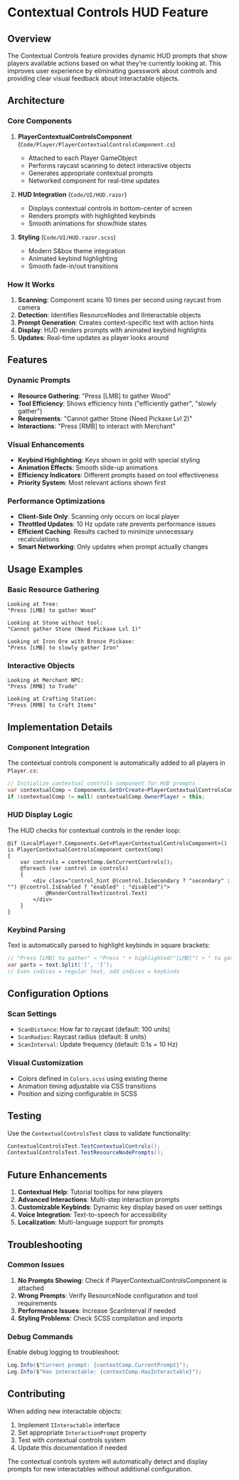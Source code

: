 # Contextual Controls HUD Feature

## Overview

The Contextual Controls feature provides dynamic HUD prompts that show players available actions based on what they're currently looking at. This improves user experience by eliminating guesswork about controls and providing clear visual feedback about interactable objects.

## Architecture

### Core Components

1. **PlayerContextualControlsComponent** (`Code/Player/PlayerContextualControlsComponent.cs`)

   - Attached to each Player GameObject
   - Performs raycast scanning to detect interactive objects
   - Generates appropriate contextual prompts
   - Networked component for real-time updates

2. **HUD Integration** (`Code/UI/HUD.razor`)

   - Displays contextual controls in bottom-center of screen
   - Renders prompts with highlighted keybinds
   - Smooth animations for show/hide states

3. **Styling** (`Code/UI/HUD.razor.scss`)
   - Modern S&box theme integration
   - Animated keybind highlighting
   - Smooth fade-in/out transitions

### How It Works

1. **Scanning**: Component scans 10 times per second using raycast from camera
2. **Detection**: Identifies ResourceNodes and IInteractable objects
3. **Prompt Generation**: Creates context-specific text with action hints
4. **Display**: HUD renders prompts with animated keybind highlights
5. **Updates**: Real-time updates as player looks around

## Features

### Dynamic Prompts

- **Resource Gathering**: "Press [LMB] to gather Wood"
- **Tool Efficiency**: Shows efficiency hints ("efficiently gather", "slowly gather")
- **Requirements**: "Cannot gather Stone (Need Pickaxe Lvl 2)"
- **Interactions**: "Press [RMB] to interact with Merchant"

### Visual Enhancements

- **Keybind Highlighting**: Keys shown in gold with special styling
- **Animation Effects**: Smooth slide-up animations
- **Efficiency Indicators**: Different prompts based on tool effectiveness
- **Priority System**: Most relevant actions shown first

### Performance Optimizations

- **Client-Side Only**: Scanning only occurs on local player
- **Throttled Updates**: 10 Hz update rate prevents performance issues
- **Efficient Caching**: Results cached to minimize unnecessary recalculations
- **Smart Networking**: Only updates when prompt actually changes

## Usage Examples

### Basic Resource Gathering

```
Looking at Tree:
"Press [LMB] to gather Wood"

Looking at Stone without tool:
"Cannot gather Stone (Need Pickaxe Lvl 1)"

Looking at Iron Ore with Bronze Pickaxe:
"Press [LMB] to slowly gather Iron"
```

### Interactive Objects

```
Looking at Merchant NPC:
"Press [RMB] to Trade"

Looking at Crafting Station:
"Press [RMB] to Craft Items"
```

## Implementation Details

### Component Integration

The contextual controls component is automatically added to all players in `Player.cs`:

```csharp
// Initialize contextual controls component for HUD prompts
var contextualComp = Components.GetOrCreate<PlayerContextualControlsComponent>();
if (contextualComp != null) contextualComp.OwnerPlayer = this;
```

### HUD Display Logic

The HUD checks for contextual controls in the render loop:

```razor
@if (LocalPlayer?.Components.Get<PlayerContextualControlsComponent>() is PlayerContextualControlsComponent contextComp)
{
    var controls = contextComp.GetCurrentControls();
    @foreach (var control in controls)
    {
        <div class="control_hint @(control.IsSecondary ? "secondary" : "") @(control.IsEnabled ? "enabled" : "disabled")">
            @RenderControlText(control.Text)
        </div>
    }
}
```

### Keybind Parsing

Text is automatically parsed to highlight keybinds in square brackets:

```csharp
// "Press [LMB] to gather" → "Press " + highlighted("[LMB]") + " to gather"
var parts = text.Split('[', ']');
// Even indices = regular text, odd indices = keybinds
```

## Configuration Options

### Scan Settings

- `ScanDistance`: How far to raycast (default: 100 units)
- `ScanRadius`: Raycast radius (default: 8 units)
- `ScanInterval`: Update frequency (default: 0.1s = 10 Hz)

### Visual Customization

- Colors defined in `Colors.scss` using existing theme
- Animation timing adjustable via CSS transitions
- Position and sizing configurable in SCSS

## Testing

Use the `ContextualControlsTest` class to validate functionality:

```csharp
ContextualControlsTest.TestContextualControls();
ContextualControlsTest.TestResourceNodePrompts();
```

## Future Enhancements

1. **Contextual Help**: Tutorial tooltips for new players
2. **Advanced Interactions**: Multi-step interaction prompts
3. **Customizable Keybinds**: Dynamic key display based on user settings
4. **Voice Integration**: Text-to-speech for accessibility
5. **Localization**: Multi-language support for prompts

## Troubleshooting

### Common Issues

1. **No Prompts Showing**: Check if PlayerContextualControlsComponent is attached
2. **Wrong Prompts**: Verify ResourceNode configuration and tool requirements
3. **Performance Issues**: Increase ScanInterval if needed
4. **Styling Problems**: Check SCSS compilation and imports

### Debug Commands

Enable debug logging to troubleshoot:

```csharp
Log.Info($"Current prompt: {contextComp.CurrentPrompt}");
Log.Info($"Has interactable: {contextComp.HasInteractable}");
```

## Contributing

When adding new interactable objects:

1. Implement `IInteractable` interface
2. Set appropriate `InteractionPrompt` property
3. Test with contextual controls system
4. Update this documentation if needed

The contextual controls system will automatically detect and display prompts for new interactables without additional configuration.
